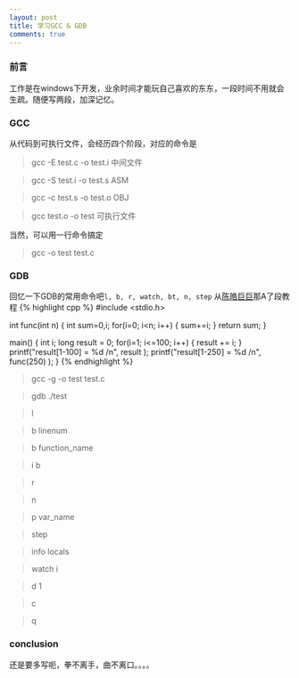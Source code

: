 ```yaml
---
layout: post
title: 学习GCC & GDB
comments: true
---
```


### 前言
工作是在windows下开发，业余时间才能玩自己喜欢的东东，一段时间不用就会生疏。随便写两段，加深记忆。

### GCC
从代码到可执行文件，会经历四个阶段，对应的命令是

> gcc -E  test.c -o test.i 中间文件

> gcc -S test.i -o test.s  ASM

> gcc -c test.s -o test.o  OBJ

> gcc test.o -o test       可执行文件

当然，可以用一行命令搞定

> gcc -o test test.c


### GDB
回忆一下GDB的常用命令吧`l, b, r, watch, bt, n, step`
从[陈皓巨巨](http://coolshell.cn/)那A了段教程
{% highlight cpp %}
#include <stdio.h>
     
int func(int n)
{
    int sum=0,i;
    for(i=0; i<n; i++)
    {
        sum+=i;
    }
    return sum;
}

main()
{
    int i;
    long result = 0;
    for(i=1; i<=100; i++)
    {
        result += i;
    }
    printf("result[1-100] = %d /n", result );
    printf("result[1-250] = %d /n", func(250) );
}
{% endhighlight %}

> gcc -g -o test test.c

> gdb ./test

> l

> b linenum

> b function_name

> i b

> r

> n

> p var_name

> step

> info locals

> watch i

> d 1

> c

> q

### conclusion
还是要多写呃，拳不离手，曲不离口。。。。
